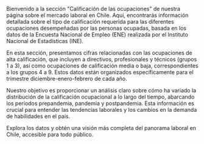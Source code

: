 Bienvenido a la sección "Calificación de las ocupaciones" de nuestra página sobre el mercado laboral en Chile. Aquí, encontrarás información detallada sobre el tipo de calificación requerida para las diferentes ocupaciones desempeñadas por las personas ocupadas, basada en los datos de la Encuesta Nacional de Empleo (ENE) realizada por el Instituto Nacional de Estadísticas (INE).

En esta sección, presentamos cifras relacionadas con las ocupaciones de alta calificación, que incluyen a directivos, profesionales y técnicos (grupos 1 a 3), así como ocupaciones de calificación media o baja, correspondientes a los grupos 4 a 9. Estos datos están organizados específicamente para el trimestre diciembre-enero-febrero de cada año.

Nuestro objetivo es proporcionar un análisis claro sobre cómo ha variado la distribución de la calificación ocupacional a lo largo del tiempo, abarcando los períodos prepandemia, pandemia y postpandemia. Esta información es crucial para entender las tendencias laborales y los cambios en la demanda de habilidades en el país.

Explora los datos y obtén una visión más completa del panorama laboral en Chile, accesible para todo público.
